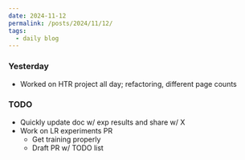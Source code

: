 ```yaml
---
date: 2024-11-12
permalink: /posts/2024/11/12/
tags:
  - daily blog
---
```


### Yesterday
- Worked on HTR project all day; refactoring, different page counts

### TODO
- Quickly update doc w/ exp results and share w/ X
- Work on LR experiments PR
  - Get training properly
  - Draft PR w/ TODO list

